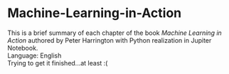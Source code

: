 # Machine-Learning-in-Action
This is a brief summary of each chapter of the book *Machine Learning in Action* authored by Peter Harrington with Python realization in Jupiter Notebook.     
Language: English   
Trying to get it finished...at least :(
